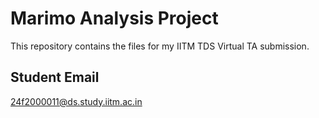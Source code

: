 # Marimo Analysis Project

This repository contains the files for my IITM TDS Virtual TA submission.

## Student Email
24f2000011@ds.study.iitm.ac.in
